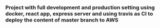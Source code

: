 ### Project with full development and production setting using docker, react app, express server and using travis as CI to deploy the content of master branch to AWS
